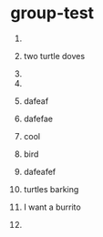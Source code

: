 # group-test

1.

2. two turtle doves
3.
4.
5. dafeaf
6. dafefae
7. cool
8. bird
9. dafeafef
10. turtles barking
11. I want a burrito
12.
